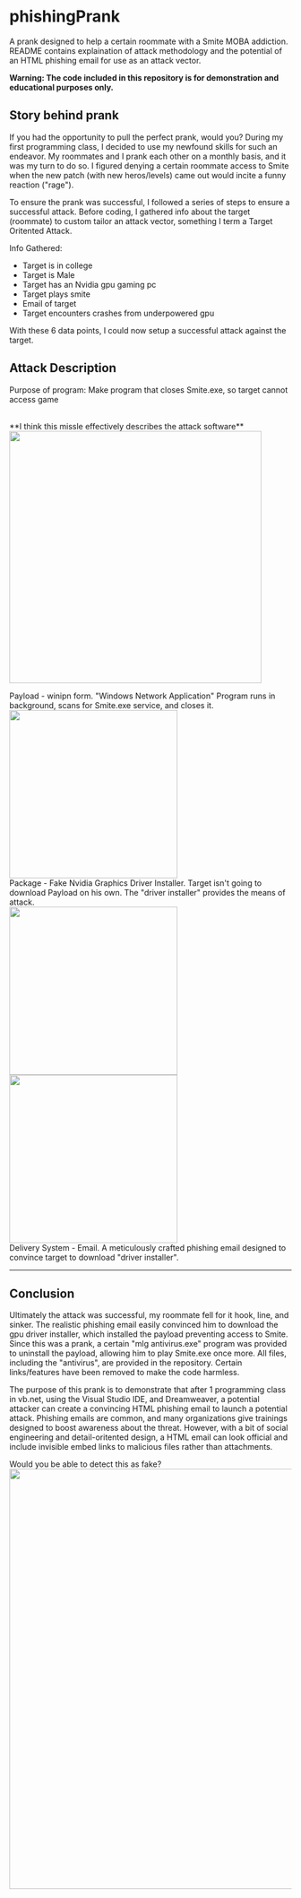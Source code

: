 # phishingPrank
A prank designed to help a certain roommate with a Smite MOBA addiction. README contains explaination of attack methodology and the potential of an HTML phishing email for use as an attack vector.

<strong>Warning: The code included in this repository is for demonstration and educational purposes only.</strong>

<h2>Story behind prank </h2>
If you had the opportunity to pull the perfect prank, would you? During my first programming class, I decided to use my newfound skills for such an endeavor. My roommates and I prank each other on a monthly basis, and it was my turn to do so. I figured denying a certain roommate access to Smite when the new patch (with new heros/levels) came out would incite a funny reaction ("rage"). 

To ensure the prank was successful, I followed a series of steps to ensure a successful attack. Before coding, I gathered info about the target (roommate) to custom tailor an attack vector, something I term a Target Oritented Attack. 

Info Gathered:
- Target is in college
- Target is Male
- Target has an Nvidia gpu gaming pc
- Target plays smite
- Email of target
- Target encounters crashes from underpowered gpu

With these 6 data points, I could now setup a successful attack against the target.

<h2>Attack Description</h2> 
<p>Purpose of program: Make program that closes Smite.exe, so target cannot access game</p>
</br>
**I think this missle effectively describes the attack software**
</br>
<img height ="450" src="http://image.prntscr.com/image/67a3e8f2d2084ad799576b3eb03404c2.png" />
</br>

Payload - winipn form. "Windows Network Application" Program runs in background, scans for Smite.exe service, and closes it.
</br>
<img height ="300" width = "300" src="http://image.prntscr.com/image/43889fc8677a407384315c45c1fb7758.png" />
</br>
Package - Fake Nvidia Graphics Driver Installer. Target isn't going to download Payload on his own. The "driver installer" 
          provides the means of attack.
</br>
<img height ="300" src="http://image.prntscr.com/image/1b8419428cb344ad81c94a8e67d8cc29.png" />
</br>
<img height ="300" src="http://image.prntscr.com/image/2f3316ea257e49ca8e285ad047627363.png" />
</br>
Delivery System - Email. A meticulously crafted phishing email designed to convince target to download "driver installer".

______________________________________________________________________________________________________________________________
<h2> Conclusion </h2>
Ultimately the attack was successful, my roommate fell for it hook, line, and sinker. The realistic phishing email easily convinced him to download the gpu driver installer, which installed the payload preventing access to Smite. Since this was a prank, a certain "mlg antivirus.exe" program was provided to uninstall the payload, allowing him to play Smite.exe once more. All files, including the "antivirus", are provided in the repository. Certain links/features have been removed to make the code harmless.

The purpose of this prank is to demonstrate that after 1 programming class in vb.net, using the Visual Studio IDE, and Dreamweaver, a potential attacker can create a convincing HTML phishing email to launch a potential attack. Phishing emails are common, and many organizations give trainings designed to boost awareness about the threat. However, with a bit of social engineering and detail-oritented design, a HTML email can look official and include invisible embed links to malicious files rather than attachments. 

Would you be able to detect this as fake?
<br>
<img height ="750" src="http://image.prntscr.com/image/adc635147fc743379b3fc167a3c57c30.png" />
</br>


